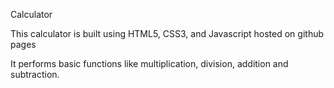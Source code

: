 Calculator 

This calculator is built using HTML5, CSS3, and Javascript hosted on github pages 

It performs basic functions like multiplication, division, addition and subtraction.
